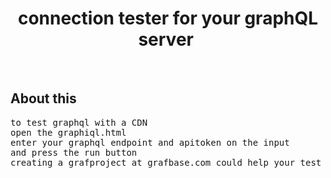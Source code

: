<h1 align="center">
  connection tester for your graphQL server
  <img src="" alt=""> 
</h1>

&nbsp;
## About this ##
<pre>
to test graphql with a CDN
open the graphiql.html 
enter your graphql endpoint and apitoken on the input 
and press the run button
creating a grafproject at grafbase.com could help your test 
</pre>
